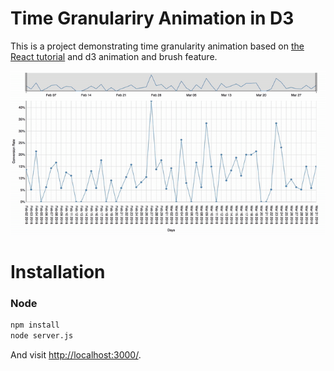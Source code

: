 # Time Granulariry Animation in D3
This is a project demonstrating time granularity animation based on [the React tutorial](https://github.com/reactjs/react-tutorial) and d3 animation and brush feature.

<img src="demo.gif"/>

# Installation

### Node

```sh
npm install
node server.js
```

And visit <http://localhost:3000/>.
